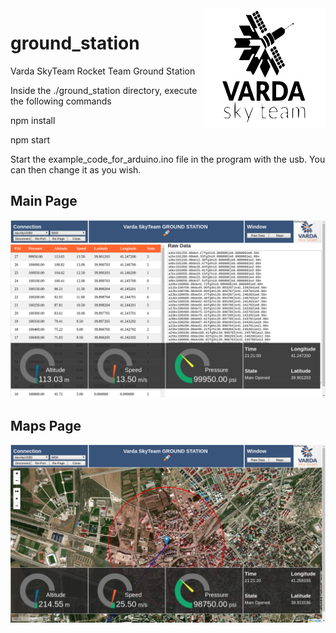 <a href="#">
    <img width="192px" height="192px" src="/img/logo.svg" align="right" />
</a>

# ground_station
Varda SkyTeam Rocket Team Ground Station

Inside the ./ground_station directory, execute the following commands

npm install

npm start

Start the example_code_for_arduino.ino file in the program with the usb. You can then change it as you wish.

## Main Page
![Software usage](/main.png)

## Maps Page
![Software usage](/maps_page.png)
